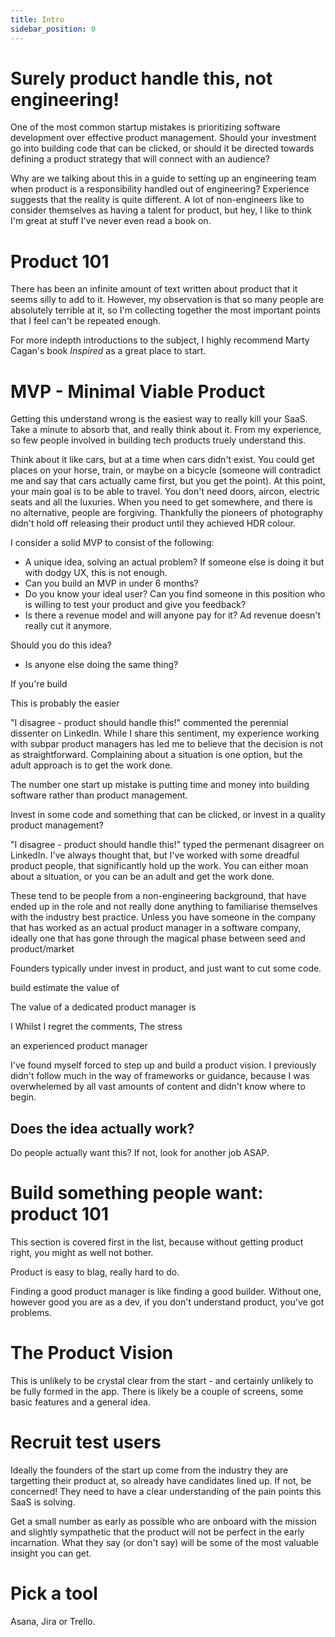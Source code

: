 ```yaml
---
title: Intro
sidebar_position: 0
---
```


# Surely product handle this, not engineering!

One of the most common startup mistakes is prioritizing software development over effective product management. Should your investment go into building code that can be clicked, or should it be directed towards defining a product strategy that will connect with an audience?

Why are we talking about this in a guide to setting up an engineering team when product is a responsibility handled out of engineering? Experience suggests that the reality is quite different. A lot of non-engineers like to consider themselves as having a talent for product, but hey, I like to think I'm great at stuff I've never even read a book on.



# Product 101

There has been an infinite amount of text written about product that it seems silly to add to it. However, my observation is that so many people are absolutely terrible at it, so I'm collecting together the most important points that I feel can't be repeated enough.

For more indepth introductions to the subject, I highly recommend Marty Cagan's book _Inspired_ as a great place to start.

# MVP - Minimal Viable Product

Getting this understand wrong is the easiest way to really kill your SaaS. Take a minute to absorb that, and really think about it. From my experience, so few people involved in building tech products truely understand this.

Think about it like cars, but at a time when cars didn't exist. You could get places on your horse, train, or maybe on a bicycle (someone will contradict me and say that cars actually came first, but you get the point). At this point, your main goal is to be able to travel. You don't need doors, aircon, electric seats and all the luxuries. When you need to get somewhere, and there is no alternative, people are forgiving. Thankfully the pioneers of photography didn't hold off releasing their product until they achieved HDR colour.

I consider a solid MVP to consist of the following:

* A unique idea, solving an actual problem? If someone else is doing it but with dodgy UX, this is not enough.
* Can you build an MVP in under 6 months?
* Do you know your ideal user? Can you find someone in this position who is willing to test your product and give you feedback?
* Is there a revenue model and will anyone pay for it? Ad revenue doesn't really cut it anymore.

Should you do this idea?

* Is anyone else doing the same thing?


 If you're build


This is probably the easier






"I disagree - product should handle this!" commented the perennial dissenter on LinkedIn. While I share this sentiment, my experience working with subpar product managers has led me to believe that the decision is not as straightforward. Complaining about a situation is one option, but the adult approach is to get the work done.



The number one start up mistake is putting time and money into building software rather than product management. 


Invest in some code and something that can be clicked, or invest in a quality product management?



"I disagree - product should handle this!" typed the permenant disagreer on LinkedIn. I've always thought that, but I've worked with some dreadful product people, that significantly hold up the work. You can either moan about a situation, or you can be an adult and get the work done.

These tend to be people from a non-engineering background, that have ended up in the role and not really done anything to familiarise themselves with the industry best practice. Unless you have someone in the company that has worked as an actual product manager in a software company, ideally one that has gone through the magical phase between seed and product/market








Founders typically under invest in product, and just want to cut some code.



build estimate the value of  


The value of a dedicated product manager is 


  

I Whilst I regret the comments, The stress 

an experienced product manager



I've found myself forced to step up and build a product vision. I previously didn't follow much in the way of frameworks or guidance, because I was overwhelemed by all vast amounts of content and didn't know where to begin.

## Does the idea actually work?

Do people actually want this? If not, look for another job ASAP.

# Build something people want: product 101

This section is covered first in the list, because without getting product right, you might as well not bother.

Product is easy to blag, really hard to do.

Finding a good product manager is like finding a good builder. Without one, however good you are as a dev, if you don't understand product, you've got problems.

# The Product Vision

This is unlikely to be crystal clear from the start - and certainly unlikely to be fully formed in the app. There is likely be a couple of screens, some basic features and a general idea.

# Recruit test users

Ideally the founders of the start up come from the industry they are targetting their product at, so already have candidates lined up. If not, be concerned! They need to have a clear understanding of the pain points this SaaS is solving.

Get a small number as early as possible who are onboard with the mission and slightly sympathetic that the product will not be perfect in the early incarnation. What they say (or don't say) will be some of the most valuable insight you can get.

# Pick a tool

Asana, Jira or Trello.
